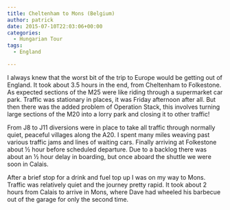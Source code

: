 ```yaml
---
title: Cheltenham to Mons (Belgium)
author: patrick
date: 2015-07-10T22:03:06+00:00
categories:
  - Hungarian Tour
tags:
  - England

---
```

I always knew that the worst bit of the trip to Europe would be getting out of England. It took about 3.5 hours in the end, from Cheltenham to Folkestone. As expected sections of the M25 were like riding through a supermarket car park. Traffic was stationary in places, it was Friday afternoon after all. But then there was the added problem of Operation Stack, this involves turning large sections of the M20 into a lorry park and closing it to other traffic!

From J8 to J11 diversions were in place to take all traffic through normally quiet, peaceful villages along the A20. I spent many miles weaving past various traffic jams and lines of waiting cars. Finally arriving at Folkestone about ½ hour before scheduled departure. Due to a backlog there was about an ½ hour delay in boarding, but once aboard the shuttle we were soon in Calais.

After a brief stop for a drink and fuel top up I was on my way to Mons. Traffic was relatively quiet and the journey pretty rapid. It took about 2 hours from Calais to arrive in Mons, where Dave had wheeled his barbecue out of the garage for only the second time.